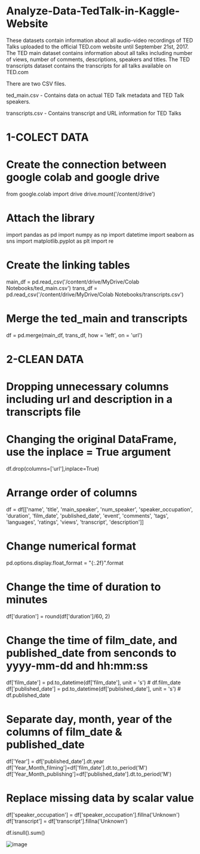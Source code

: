 # Analyze-Data-TedTalk-in-Kaggle-Website
These datasets contain information about all audio-video recordings of TED Talks uploaded to the official TED.com website until September 21st, 2017. The TED main dataset contains information about all talks including number of views, number of comments, descriptions, speakers and titles. The TED transcripts dataset contains the transcripts for all talks available on TED.com

There are two CSV files.

ted_main.csv - Contains data on actual TED Talk metadata and TED Talk speakers.

transcripts.csv - Contains transcript and URL information for TED Talks

# 1-COLECT DATA
# Create the connection between google colab and google drive
from google.colab import drive
drive.mount('/content/drive')

# Attach the library
import pandas as pd
import numpy as np
import datetime
import seaborn as sns 
import matplotlib.pyplot as plt
import re

# Create the linking tables
main_df = pd.read_csv('/content/drive/MyDrive/Colab Notebooks/ted_main.csv')
trans_df = pd.read_csv('/content/drive/MyDrive/Colab Notebooks/transcripts.csv')

# Merge the ted_main and transcripts 
df = pd.merge(main_df, trans_df, how = 'left', on = 'url')

# 2-CLEAN DATA 
# Dropping unnecessary columns including url and description in a transcripts file
# Changing the original DataFrame, use the inplace = True argument
df.drop(columns=['url'],inplace=True)

# Arrange order of columns
df = df[['name', 'title', 'main_speaker', 'num_speaker', 'speaker_occupation', 'duration', 'film_date', 'published_date', 'event', 'comments', 'tags', 'languages', 'ratings', 'views', 'transcript', 'description']]

# Change numerical format
pd.options.display.float_format = "{:.2f}".format

# Change the time of duration to minutes   
df['duration'] = round(df['duration']/60, 2)

# Change the time of film_date, and published_date from senconds to yyyy-mm-dd and hh:mm:ss
df['film_date'] = pd.to_datetime(df['film_date'], unit = 's')                  # df.film_date 
df['published_date'] = pd.to_datetime(df['published_date'], unit = 's')        # df.published_date

# Separate day, month, year of the columns of film_date & published_date
df['Year'] = df['published_date'].dt.year
df['Year_Month_filming']=df['film_date'].dt.to_period('M')
df['Year_Month_publishing']=df['published_date'].dt.to_period('M')

# Replace missing data by scalar value 
df['speaker_occupation'] = df['speaker_occupation'].fillna('Unknown')
df['transcript'] = df['transcript'].fillna('Unknown')

df.isnull().sum()

![image](https://user-images.githubusercontent.com/103476246/168977426-444d27d9-5dc6-4232-b727-5f29cbb3349f.png)





